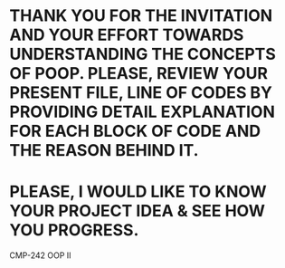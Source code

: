 # THANK YOU FOR THE INVITATION AND YOUR EFFORT TOWARDS UNDERSTANDING THE CONCEPTS OF POOP. PLEASE, REVIEW YOUR PRESENT FILE, LINE OF CODES BY PROVIDING DETAIL EXPLANATION FOR EACH BLOCK OF CODE AND THE REASON BEHIND IT. 

#  PLEASE, I WOULD LIKE TO KNOW YOUR PROJECT IDEA & SEE HOW YOU PROGRESS. 

CMP-242 OOP II
